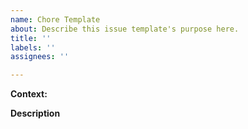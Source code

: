 ```yaml
---
name: Chore Template
about: Describe this issue template's purpose here.
title: ''
labels: ''
assignees: ''

---
```


**Context:**

**Description**
